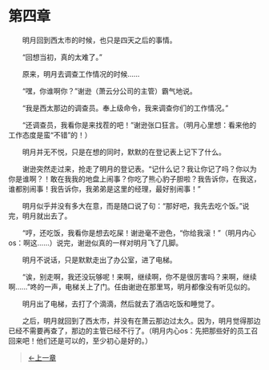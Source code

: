 # 第四章

&#x3000;&#x3000;明月回到西太市的时候，也只是四天之后的事情。 

&#x3000;&#x3000;“回想当初，真的太难了。” 

&#x3000;&#x3000;原来，明月去调查工作情况的时候…… 

&#x3000;&#x3000;“嘿，你谁啊你？”谢逊（萧云分公司的主管）霸气地说。 

&#x3000;&#x3000;“我是西太那边的调查员。奉上级命令，我来调查你们的工作情况。” 

&#x3000;&#x3000;“还调查员，我看你是来找茬的吧！”谢逊张口狂言。（明月心里想：看来他的工作态度是蛮“不错”的！） 

&#x3000;&#x3000;明月并无不悦，只是在想的同时，默默的在登记表上记下了什么。 

&#x3000;&#x3000;谢逊突然走过来，抢走了明月的登记表。“记什么记？我让你记了吗？你以为你是谁啊？！敢在我我的地盘上闹事？你吃了熊心豹子胆啦？我告诉你，在我这，谁都别闹事！我告诉你，我弟弟是这里的经理，最好别闹事！” 

&#x3000;&#x3000;明月似乎并没有多大在意，而是随口说了句：“那好吧，我先去吃个饭。”说完，明月就出去了。 

&#x3000;&#x3000;“哼，还吃饭，我看你是想去吃屎！谢逊毫不逊色，“你给我滚！”（明月内心os：啊这……）说完，谢逊似真的一样对明月飞了几脚。 

&#x3000;&#x3000;明月不说话，只是默默走出了办公室，进了电梯。 

&#x3000;&#x3000;“诶，别走啊，我还没玩够呢！来啊，继续啊，你不是很厉害吗？来啊，继续啊……”咚的一声，电梯关上了门。任由谢逊在那里骂，明月都像没有听见似的。 

&#x3000;&#x3000;明月出了电梯，去打了个滴滴，然后就去了酒店吃饭和睡觉了。 

&#x3000;&#x3000;之后，明月就回到了西太市，并没有在萧云那边过太久。因为，明月觉得那边已经不需要再查了，那边的主管已经不行了。（明月内心os：先把那些好的员工召回来吧！他们还是可以的，至少初心是好的。）

> [←上一章](/zh-cn/part1/chapter3.md)
